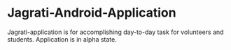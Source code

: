 # Jagrati-Android-Application
Jagrati-application is for accomplishing day-to-day task for volunteers and students.
Application is in alpha state.
